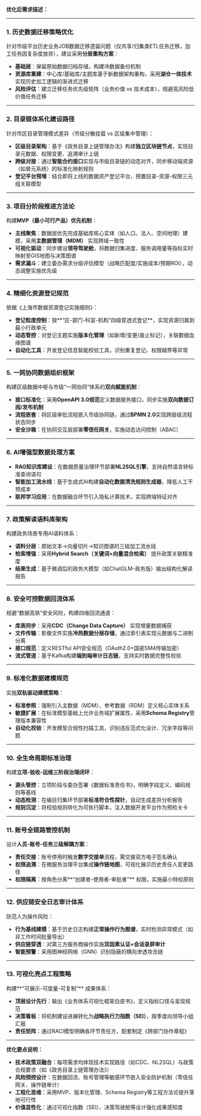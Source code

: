 **优化后需求描述：**

---

### 1. **历史数据迁移策略优化**  
针对市级平台历史业务JOB数据迁移遗留问题（仅共享/归集类ETL任务迁移，加工任务因复杂度放弃），建议采用**分层重构方案**：  
- **基础层**：保留原始数据归档存储，构建冷数据备份机制  
- **资源库重建**：中心库/基础库/主题库基于新数据架构重构，采用**湖仓一体技术**实现历史加工逻辑的渐进式迁移  
- **风险评估**：建立迁移任务优先级矩阵（业务价值 vs 技术成本），规避高风险低价值任务迁移  

---

### 2. **目录链体系化建设路径**  
针对市区目录管理模式差异（市级分散挂载 vs 区级集中管理）：  
- **区级目录架构**：基于《政务目录上链管理办法》构建**独立区块链节点**，实现目录元数据、权限变更、追溯审计上链  
- **跨级对接**：通过**智能合约接口**实现与市级目录链的动态对齐，同步移动端资源（如普元系统）的标准化映射规则  
- **登记平台预埋**：结合即将上线的数据资产登记平台，预置目录-资源-权限三元组关联模型  

---

### 3. **项目分阶段推进方法论**  
构建**MVP（最小可行产品）优先机制**：  
- **主线聚焦**：数据层优先完成基础库核心实体（如人口、法人、空间地理）建模，采用**主数据管理（MDM）** 实现跨域一致性  
- **可视化驱动**：同步建设**领导驾驶舱**，将数据归集进度、服务调用量等指标实时映射至GIS地图与决策图谱  
- **需求漏斗**：建立委办需求分级评估模型（战略匹配度/实施成本/预期ROI），动态调整实施优先级  

---

### 4. **精细化资源登记规范**  
依据《上海市数据资源登记实施细则》：  
- **登记粒度控制**：按**“区-部门-科室-机构”四级穿透式登记**，实现资源归属到最小行政单元  
- **动态管控**：对登记主题实施**版本化管理**（如新增/变更/废止标记），关联数据血缘图谱  
- **自动化工具**：开发登记信息智能校验工具，识别重复登记、权限越界等异常  

---

### 5. **一网协同数据组织框架**  
构建区级数据中枢与市级“一网协同”体系的**双向赋能机制**：  
- **接口标准化**：采用**OpenAPI 3.0规范**定义数据服务接口，同步实施**双向数据订阅/发布机制**  
- **流程嵌套**：将区级审批流程嵌入市级协同链，通过**BPMN 2.0**实现跨层级流程状态同步  
- **安全沙箱**：在协同交互层部署**零信任网关**，实施动态访问控制（ABAC）  

---

### 6. **AI增强型数据处理方案**  
- **RAG知识库建设**：在数据质量治理环节部署**NL2SQL引擎**，支持自然语言转标准查询语句  
- **智能加工流水线**：基于生成式AI构建**自动化数据清洗规则生成器**，降低人工干预成本  
- **联邦学习应用**：在数据融合环节引入隐私计算技术，实现跨域特征对齐  

---

### 7. **政策解读语料库架构**  
构建政务场景专用AI语料体系：  
- **语料分层**：原始文本→向量切片→知识图谱的三级加工流水线  
- **检索增强**：采用**Hybrid Search（关键词+向量混合检索）** 提升政策关联精准度  
- **结果生成**：基于微调后的政务大模型（如ChatGLM-政务版）输出结构化解读报告  

---

### 8. **安全可控数据回流体系**  
规避“数据高铁”安全风险，构建四维回流通道：  
- **库表同步**：采用**CDC（Change Data Capture）** 实现增量数据捕获  
- **文件传输**：影像文件实施**冷热数据分层存储**，通过索引表实现元数据与二进制分离  
- **接口规范**：定义RESTful API安全规范（OAuth2.0+国密SM4传输加密）  
- **流式管道**：基于Kafka构建**端到端审计日志链**，支持实时数据完整性校验  

---

### 9. **标准化数据建模规范**  
实施**双轨驱动建模策略**：  
- **标准参照**：强制引入主数据（MDM）、参考数据（RDM）定义核心实体关系  
- **敏捷扩展**：在标准模型基础上允许业务域扩展属性，采用**Schema Registry**管理版本兼容性  
- **自动化校验**：开发模型合规性扫描工具，识别违反范式化设计、冗余字段等问题  

---

### 10. **全生命周期标准治理**  
构建**立项-验收-运维三阶段治理闭环**：  
- **源头管控**：立项阶段与委办签署《数据标准责任书》，明确字段定义、编码规则等基线  
- **动态检测**：在编目归集环节部署**标准符合性探针**，自动生成差异分析报告  
- **规则沉淀**：将校验规则转化为可执行脚本，注入数据开发平台作为预检关卡  

---

### 11. **账号全链路管控机制**  
设计**人员-账号-任务三级解耦方案**：  
- **责任交接**：账号停用时触发**数字交接单**流程，需交接双方电子签名确认  
- **权限追溯**：在微服务治理平台集成**操作链地图**，可视化展示历史责任人变更路径  
- **权限隔离**：按角色分离**“创建者-使用者-审批者”** 权限，实施最小特权原则  

---

### 12. **供应链安全日志审计体系**  
防范人为操作风险：  
- **行为基线建模**：基于历史日志构建**正常操作行为图谱**，实时检测异常模式（如非工作时间批量导出）  
- **供应链穿透**：对第三方服务商操作实施**双因素认证+会话录屏审计**  
- **智能预警**：采用图神经网络（GNN）识别隐蔽的横向渗透攻击链  

---

### 13. **可视化亮点工程策略**  
构建**“可展示-可度量-可复制”** 成果体系：  
- **顶层设计先行**：输出《业务体系可视化框架白皮书》，定义指标口径与呈现规范  
- **决策看板**：将机制建设进展转化为**战略执行力指数（SEI）**，按季度向领导小组汇报  
- **责任矩阵**：通过RACI模型明确各环节责任方，配套制定《跨部门协作章程》  

---

**优化要点说明：**  
- **技术政策双融合**：每项需求均体现技术实现路径（如CDC、NL2SQL）与政策合规要求（如《政务目录上链管理办法》）  
- **风险预控设计**：在数据回流、账号管理等敏感环节嵌入安全防护机制（零信任网关、操作链审计）  
- **工程化思维**：采用MVP、版本化管理、Schema Registry等工程方法论提升落地可行性  
- **价值显性化**：通过可视化指数（SEI）、决策驾驶舱等设计强化成果感知度